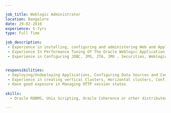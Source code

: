 ```yaml
---

job_title: Weblogic Administrator 
location: Bangalore
date: 29-02-2016
experience: 5-7yrs
type: Full Time

job_description:  
 - Experience in installing, configuring and administering Web and Application Servers.
 - Experience In Performance Tuning Of The Oracle Weblogic Application Server And Other Component Of Environment
 - Experience in Configuring JDBC, JMS, JTA, JMX , Securities, Weblogic Diagnostic Framework etc.


responsibilities: 
 - Deploying/Undeploying Applications, Configuring Data Sources and Connection Pools.
 - Experience in creating vertical Clusters, Horizontal clusters, Configuring Proxy Servers, and Configuring Web Servers.
 - Have good exposure in Managing HTTP session states
  
skills: 
  - Oracle RDBMS, Unix Scripting, Oracle Coherence or other distributed cache technology 

---
```

